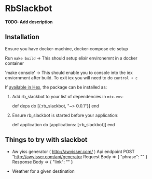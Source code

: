 # RbSlackbot

**TODO: Add description**

## Installation

Ensure you have docker-machine, docker-compose etc setup

Run
`make build` -> This should setup elixir environemnt in a docker container

'make console' -> This should enable you to console into the iex enviornment after build.  To exit iex you will need to do `control + c`


If [available in Hex](https://hex.pm/docs/publish), the package can be installed as:

  1. Add rb_slackbot to your list of dependencies in `mix.exs`:

        def deps do
          [{:rb_slackbot, "~> 0.0.1"}]
        end

  2. Ensure rb_slackbot is started before your application:

        def application do
          [applications: [:rb_slackbot]]
        end

## Things to try with slackbot

- Aw yiss generator ( http://awyisser.com/ )
  Api endpoint POST "http://awyisser.com/api/generator 
  Request Body => { "phrase": "<msg>" }
  Response Body => { "link": "<link>" }

- Weather for a given destination
